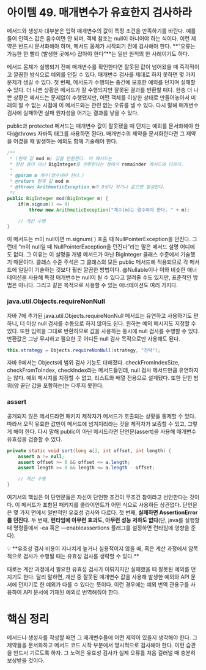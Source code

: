 # 아이템 49. 매개변수가 유효한지 검사하라

메서드와 생성자 대부분은 입력 매개변수의 값이 특정 조건을 만족하기를 바란다. 예를 들어 인덱스 값은 음수이면 안 되며, 객체 참조는 null이 아니어야 하는 식이다. 이런 제약은 반드시 문서화해야 하며, 메서드 몸체가 시작되기 전에 검사해야 한다. **“오류는 가능한 한 빨리 (발생한 곳에서) 잡아야 한다”**는 일반 원칙의 한 사례이기도 하다.

메서드 몸체가 실행되기 전에 매개변수를 확인한다면 잘못된 값이 넘어왔을 때 즉각적이고 깔끔한 방식으로 예외를 던질 수 있다. 매개변수 검사를 제대로 하지 못하면 몇 가지 문제가 생길 수 있다. 첫 번째, 메서드가 수행되는 중간에 모호한 예외를 던지며 실패할 수 있다. 더 나쁜 상황은 메서드가 잘 수행되지만 잘못된 결과를 반환할 때다. 한층 더 나쁜 상황은 메서드는 문제없이 수행됐지만, 어떤 객체를 이상한 상태로 만들어놓아서 미래의 알 수 없는 시점에 이 메서드와는 관련 없는 오류를 낼 수 있다. 다시 말해 매개변수 검사에 실패하면 실패 원자성을 어기는 결과를 낳을 수 있다.

public과 protected 메서드는 매개변수 값이 잘못됐을 때 던지는 예외를 문서화해야 한다(@throws 자바독 태그를 사용하면 된다). 매개변수의 제약을 문서화한다면 그 제약을 어겼을 때 발생하는 예외도 함께 기술해야 한다.

```java
/**
 * (현재 값 mod m) 값을 반환한다. 이 메서드는
 * 항상 음이 아닌 BigInteger를 반환한다는 점에서 remainder 메서드와 다르다.
 *
 * @param m 계수(양수여야 한다.)
 * @return 현재 값 mod m
 * @throws ArithmeticException m이 0보다 작거나 같으면 발생한다.
 */
public BigInteger mod(BigInteger m) {
	if(m.signum() <= 0)
		throw new ArithmeticException("계수(m)는 양수여야 한다. " + m);

	// 계산 수행
}
```

이 메서드는 m이 null이면 m.signum( ) 호출 때 NullPointerException을 던진다. 그런데 “m이 null일 때 NullPointerException을 던진다”라는 말은 메서드 설명 어디에도 없다. 그 이유는 이 설명을 개별 메서드가 아닌 BigInteger 클래스 수준에서 기술했기 때문이다. 클래스 수준 주석은 그 클래스의 모든 public 메서드에 적용되므로 각 메서드에 일일이 기술하는 것보다 훨씬 깔끔한 방법이다. @Nullable이나 이와 비슷한 애너테이션을 사용해 특정 매개변수는 null이 될 수 있다고 알려줄 수도 있지만, 표준적인 방법은 아니다. 그리고 같은 목적으로 사용할 수 있는 애너테이션도 여러 가지다.

### java.util.Objects.requireNonNull

자바 7에 추가된 java.util.Objects.requireNonNull 메서드는 유연하고 사용하기도 편하니, 더 이상 null 검사를 수동으로 하지 않아도 된다. 원하는 예외 메시지도 지정할 수 있다. 또한 입력을 그대로 반환하므로 값을 사용하는 동시에 null 검사를 수행할 수 있다. 반환값은 그냥 무시하고 필요한 곳 어디든 null 검사 목적으로만 사용해도 된다.

```java
this.strategy = Objects.requireNonNull(strategy, "전략");
```

자바 9에서는 Objects에 범위 검사 기능도 더해졌다. checkFromIndexSize, checkFromToIndex, checkIndex라는 메서드들인데, null 검사 메서드만큼 유연하지는 않다. 예외 메시지를 지정할 수 없고, 리스트와 배열 전용으로 설계됐다. 또한 닫힌 범위(양 끝단 값을 포함하는)는 다루지 못한다.

### assert

공개되지 않은 메서드라면 패키지 제작자가 메서드가 호출되는 상황을 통제할 수 있다. 따라서 오직 유효한 값만이 메서드에 넘겨지리라는 것을 제작자가 보증할 수 있고, 그렇게 해야 한다. 다시 말해 public이 아닌 메서드라면 단언문(assert)을 사용해 매개변수 유효성을 검증할 수 있다.

```java
private static void sort(long a[], int offset, int length) {
	assert a != null;
	assert offset >= 0 && offset <= a.length;
	assert length >= 0 && length <= a.length - offset;

	// 계산 수행
}
```

여기서의 핵심은 이 단언문들은 자신이 단언한 조건이 무조건 참이라고 선언한다는 것이다. 이 메서드가 포함된 패키지를 클라이언트가 어떤 식으로 사용하든 상관없다. 단언문은 몇 가지 면에서 일반적인 유효성 검사와 다르다. 첫 번째, **실패하면 AssertionError를 던진다.** 두 번째, **런타임에 아무런 효과도, 아무런 성능 저하도 없다**(단, java를 실행할 때 명령줄에서 -ea 혹은 —enableassertions 플래그를 설정하면 런타임에 영향을 준다).

<aside>
💡 **유효성 검사 비용이 지나치게 높거나 실용적이지 않을 때, 혹은 계산 과정에서 암묵적으로 검사가 수행될 때는 유효성 검사를 생략할 수 있다.**

</aside>

때로는 계산 과정에서 필요한 유효성 검사가 이뤄지지만 실패했을 때 잘못된 예외를 던지기도 한다.  달리 말하면, 계산 중 잘못된 매개변수 값을 사용해 발생한 예외와 API 문서에 던지기로 한 예외가 다를 수 있다는 뜻이다. 이런 경우에는 예외 번역 관용구를 사용하여 API 문서에 기재된 예외로 번역해줘야 한다.

# 핵심 정리

메서드나 생성자를 작성할 때면 그 매개변수들에 어떤 제약이 있을지 생각해야 한다. 그 제약들을 문서화하고 메서드 코드 시작 부분에서 명시적으로 검사해야 한다. 이런 습관을 반드시 기르도록 하자. 그 노력은 유효성 검사가 실제 오류를 처음 걸러낼 때 충분히 보상받을 것이다.